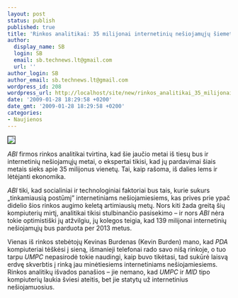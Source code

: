 ```yaml
---
layout: post
status: publish
published: true
title: 'Rinkos analitikai: 35 milijonai internetinių nešiojamųjų šiemet'
author:
  display_name: SB
  login: SB
  email: sb.technews.lt@gmail.com
  url: ''
author_login: SB
author_email: sb.technews.lt@gmail.com
wordpress_id: 208
wordpress_url: http://localhost/site/new/rinkos_analitikai_35_milijonai_internetiniu_nesiojamuju_siemet/
date: '2009-01-28 18:29:58 +0200'
date_gmt: '2009-01-28 18:29:58 +0200'
categories:
- Naujienos
---
```

<div class="imgright"><img src="http://tbn3.google.com/images?q=tbn:fGuX7mtWJLClYM:http://www.ubergizmo.com/photos/2008/4/msi-wind-details.jpg" border="1" /></div>
<p><i>ABI</i> firmos rinkos analitikai tvirtina, kad šie jaučio metai iš tiesų bus ir internetinių nešiojamųjų metai, o ekspertai tikisi, kad jų pardavimai šiais metais sieks apie 35 milijonus vienetų. Tai, kaip rašoma, iš dalies lems ir lėtėjanti ekonomika.</p>
<p><i>ABI</i> tiki, kad socialiniai ir technologiniai faktoriai bus tais, kurie sukurs „tinkamiausią postūmį” internetiniams nešiojamiesiems, kas prives prie ypač didelio šios rinkos augimo keletą artimiausių metų. Nors kiti žada greitą šių kompiuterių mirtį, analitikai tikisi stulbinančio pasisekimo – ir nors <i>ABI</i> nėra tokie optimistiški jų atžvilgiu, jų kolegos teigia, kad 139 milijonai internetinių nešiojamųjų bus parduota per 2013 metus.</p>
<p>Vienas iš rinkos stebėtojų Kevinas Burdenas (Kevin Burden) mano, kad <i>PDA</i> kompiuteriai tėškėsi į sieną, išmanieji telefonai rado savo nišą rinkoje, o tuo tarpu <i>UMPC</i> nepasirodė tokie naudingi, kaip buvo tikėtasi, tad sukūrė laisvą erdvę skverbtis į rinką jau minėtiesiems internetiniams nešiojamiesiems. Rinkos analitikų išvados panašios – jie nemano, kad <i>UMPC</i> ir <i>MID</i> tipo kompiuterių laukia šviesi ateitis, bet jie statytų už internetinius nešiojamuosius.</p>
